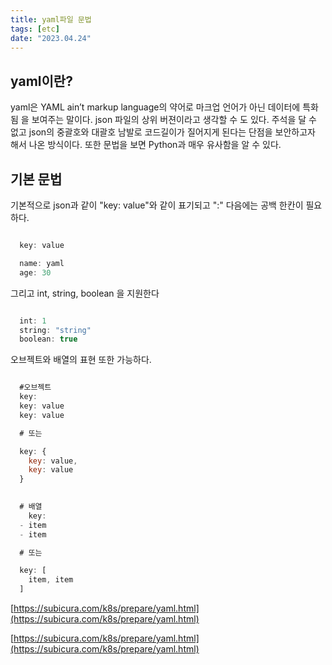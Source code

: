 ```yaml
---
title: yaml파일 문법
tags: [etc]
date: "2023.04.24"
---
```

## yaml이란? 

yaml은 YAML ain’t markup language의 약어로 마크업 언어가 아닌 데이터에 특화됨 을 보여주는 말이다. json 파일의 상위 버젼이라고 생각할 수 도 있다. 주석을 달 수 없고 json의 중괄호와 대괄호 남발로 코드길이가 질어지게 된다는 단점을 보안하고자 해서 나온 방식이다. 또한 문법을 보면 Python과 매우 유사함을 알 수 있다.

## 기본 문법 

기본적으로 json과 같이 "key: value"와 같이 표기되고 ":" 다음에는 공백 한칸이 필요하다.

```javascript

  key: value

  name: yaml
  age: 30


```
그리고 int, string, boolean 을 지원한다

```javascript

  int: 1
  string: "string"
  boolean: true


```
오브젝트와 배열의 표현 또한 가능하다.

```javascript

  #오브젝트
  key: 
  key: value
  key: value

  # 또는

  key: {
    key: value,
    key: value
  }

  
  # 배열
    key:
  - item
  - item

  # 또는

  key: [
    item, item
  ]


```
[https://subicura.com/k8s/prepare/yaml.html](https://subicura.com/k8s/prepare/yaml.html) 

[https://subicura.com/k8s/prepare/yaml.html](https://subicura.com/k8s/prepare/yaml.html) 
